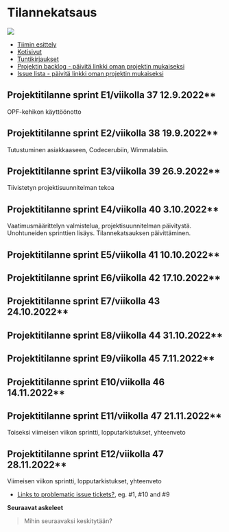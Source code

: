 # Tilannekatsaus

![](https://cdn.pixabay.com/photo/2019/06/13/13/06/monster-4271569_1280.png)

* [Tiimin esittely](../10-Projektihallinta/esittely.md)
* [Kotisivut](https://jamkit.pages.labranet.jamk.fi/project-templates/opf-site-template-ff-v1/)
* [Tuntikirjaukset](../10-Projektihallinta/tuntikirjaukset.md)
* [Projektin backlog - päivitä linkki oman projektin mukaiseksi](https://gitlab.labranet.jamk.fi/jamkit/project-templates/fi-opf-2021-core-template-v2/-/boards/7959?milestone_title=Backlog)
* [Issue lista - päivitä linkki oman projektin mukaiseksi](https://gitlab.labranet.jamk.fi/jamkit/project-templates/fi-opf-2021-core-template-v2/-/issues)

## Projektitilanne sprint E1/viikolla 37 12.9.2022**
OPF-kehikon käyttöönotto

## Projektitilanne sprint E2/viikolla 38 19.9.2022**
Tutustuminen asiakkaaseen, Codecerubiin, Wimmalabiin.

## Projektitilanne sprint E3/viikolla 39 26.9.2022**
Tiivistetyn projektisuunnitelman tekoa

## Projektitilanne sprint E4/viikolla 40 3.10.2022**
Vaatimusmäärittelyn valmistelua, projektisuunnitelman päivitystä. Unohtuneiden sprinttien lisäys.
Tilannekatsauksen päivittäminen.

## Projektitilanne sprint E5/viikolla 41 10.10.2022**

## Projektitilanne sprint E6/viikolla 42 17.10.2022**

## Projektitilanne sprint E7/viikolla 43 24.10.2022**

## Projektitilanne sprint E8/viikolla 44 31.10.2022**

## Projektitilanne sprint E9/viikolla 45 7.11.2022**

## Projektitilanne sprint E10/viikolla 46 14.11.2022**

## Projektitilanne sprint E11/viikolla 47 21.11.2022**
Toiseksi viimeisen viikon sprintti, lopputarkistukset, yhteenveto

## Projektitilanne sprint E12/viikolla 47 28.11.2022**
Viimeisen viikon sprintti, lopputarkistukset, yhteenveto


* [Links to problematic issue tickets?](), eg. #1, #10 and #9


**Seuraavat askeleet**

>Mihin seuraavaksi keskitytään?


